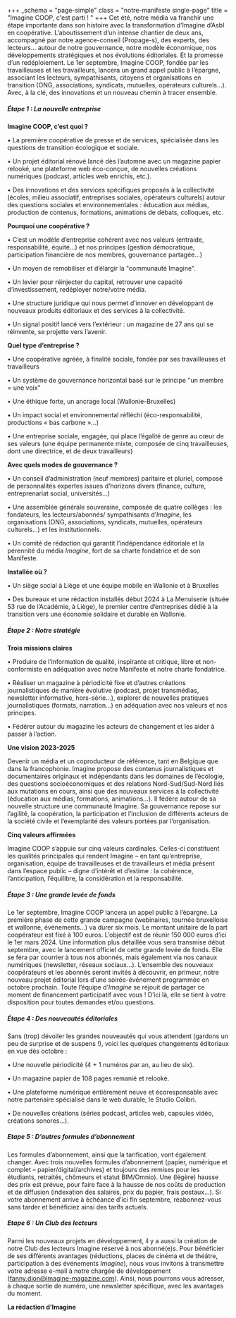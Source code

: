 +++
_schema = "page-simple"
class = "notre-manifeste single-page"
title = "Imagine COOP, c'est parti ! "
+++
Cet été, notre média va franchir une étape importante dans son histoire avec la transformation d’Imagine d’Asbl en coopérative. L’aboutissement d’un intense chantier de deux ans, accompagné par notre agence-conseil (Propage-s), des experts, des lecteurs… autour de notre gouvernance, notre modèle économique, nos développements stratégiques et nos évolutions éditoriales. Et la promesse d’un redéploiement. Le 1er septembre, Imagine COOP, fondée par les travailleuses et les travailleurs, lancera un grand appel public à l’épargne, associant les lecteurs, sympathisants, citoyens et organisations en transition (ONG, associations, syndicats, mutuelles, opérateurs culturels…). Avec, à la clé, des innovations et un nouveau chemin à tracer ensemble.&nbsp;

##### Étape 1 : La nouvelle entreprise

**Imagine COOP, c’est quoi ?**

• La première coopérative de presse et de services, spécialisée dans les questions de transition écologique et sociale.

• Un projet éditorial rénové lancé dès l’automne avec un magazine papier relooké, une plateforme web éco-conçue, de nouvelles créations numériques (podcast, articles web enrichis, etc.).

• Des innovations et des services spécifiques proposés à la collectivité (écoles, milieu associatif, entreprises sociales, opérateurs culturels) autour des questions sociales et environnementales : éducation aux médias, production de contenus, formations, animations de débats, colloques, etc.

**Pourquoi une coopérative ?**

• C’est un modèle d’entreprise cohérent avec nos valeurs (entraide, responsabilité, équité...) et nos principes (gestion démocratique, participation financière de nos membres, gouvernance partagée…)

• Un moyen de remobiliser et d’élargir la "communauté Imagine".

• Un levier pour réinjecter du capital, retrouver une capacité d’investissement, redéployer notre/votre média.

• Une structure juridique qui nous permet d’innover en développant de nouveaux produits éditoriaux et des services à la collectivité.

• Un signal positif lancé vers l’extérieur : un magazine de 27 ans qui se réinvente, se projette vers l’avenir.

**Quel type d’entreprise ?**

• Une coopérative agréée, à finalité sociale, fondée par ses travailleuses et travailleurs

• Un système de gouvernance horizontal basé sur le principe "un membre = une voix"

• Une éthique forte, un ancrage local (Wallonie-Bruxelles)

• Un impact social et environnemental réfléchi (éco-responsabilité, productions « bas carbone »…)

• Une entreprise sociale, engagée, qui place l’égalité de genre au cœur de ses valeurs (une équipe permanente mixte, composée de cinq travailleuses, dont une directrice, et de deux travailleurs)

**Avec quels modes de gouvernance ?**

• Un conseil d’administration (neuf membres) paritaire et pluriel, composé de personnalités expertes issues d’horizons divers (finance, culture, entreprenariat social, universités…)

• Une assemblée générale souveraine, composée de quatre collèges : les fondateurs, les lecteurs/abonnés/ sympathisants d’*Imagine*, les organisations (ONG, associations, syndicats, mutuelles, opérateurs culturels…) et les institutionnels.

• Un comité de rédaction qui garantit l’indépendance éditoriale et la pérennité du média *Imagine*, fort de sa charte fondatrice et de son Manifeste.

**Installée où ?**

• Un siège social à Liège et une équipe mobile en Wallonie et à Bruxelles

• Des bureaux et une rédaction installés début 2024 à La Menuiserie (située 53 rue de l’Académie, à Liège), le premier centre d’entreprises dédié à la transition vers une économie solidaire et durable en Wallonie.

##### Étape 2 : Notre stratégie

**Trois missions claires**

• Produire de l’information de qualité, inspirante et critique, libre et non-conformiste en adéquation avec notre Manifeste et notre charte fondatrice.

• Réaliser un magazine à périodicité fixe et d’autres créations journalistiques de manière évolutive (podcast, projet transmédias, newsletter informative, hors-série...), explorer de nouvelles pratiques journalistiques (formats, narration...) en adéquation avec nos valeurs et nos principes.

• Fédérer autour du magazine les acteurs de changement et les aider à passer à l’action.

**Une vision 2023-2025**

Devenir un média et un coproducteur de référence, tant en Belgique que dans la francophonie. Imagine propose des contenus journalistiques et documentaires originaux et indépendants dans les domaines de l’écologie, des questions socioéconomiques et des relations Nord-Sud/Sud-Nord liés aux mutations en cours, ainsi que des nouveaux services à la collectivité (éducation aux médias, formations, animations…). Il fédère autour de sa nouvelle structure une communauté Imagine. Sa gouvernance repose sur l’agilité, la coopération, la participation et l’inclusion de différents acteurs de la société civile et l’exemplarité des valeurs portées par l’organisation.

**Cinq valeurs affirmées**

Imagine COOP s’appuie sur cinq valeurs cardinales. Celles-ci constituent les qualités principales qui rendent Imagine – en tant qu’entreprise, organisation, équipe de travailleuses et de travailleurs et média présent dans l’espace public – digne d’intérêt et d’estime : la cohérence, l’anticipation, l’équilibre, la considération et la responsabilité.

##### Étape 3 : Une grande levée de fonds

Le 1er septembre, Imagine COOP lancera un appel public à l’épargne. La première phase de cette grande campagne (webinaires, tournée bruxelloise et wallonne, événements…) va durer six mois. Le montant unitaire de la part coopérateur est fixé à 100 euros. L’objectif est de réunir 150 000 euros d’ici le 1er mars 2024. Une information plus détaillée vous sera transmise début septembre, avec le lancement officiel de cette grande levée de fonds. Elle se fera par courrier à tous nos abonnés, mais également via nos canaux numériques (newsletter, réseaux sociaux…). L’ensemble des nouveaux coopérateurs et les abonnés seront invités à découvrir, en primeur, notre nouveau projet éditorial lors d’une soirée-événement programmée en octobre prochain. Toute l’équipe d’*Imagine* se réjouit de partager ce moment de financement participatif avec vous ! D’ici là, elle se tient à votre disposition pour toutes demandes et/ou questions.

##### Étape 4 : Des nouveautés éditoriales

Sans (trop) dévoiler les grandes nouveautés qui vous attendent (gardons un peu de surprise et de suspens !), voici les quelques changements éditoriaux en vue dès octobre :

• Une nouvelle périodicité (4 + 1 numéros par an, au lieu de six).

• Un magazine papier de 108 pages remanié et relooké.

• Une plateforme numérique entièrement neuve et écoresponsable avec notre partenaire spécialisé dans le web durable, le Studio Colibri.

• De nouvelles créations (séries podcast, articles web, capsules vidéo, créations sonores…).

##### Etape 5 : D’autres formules d’abonnement

Les formules d’abonnement, ainsi que la tarification, vont également changer. Avec trois nouvelles formules d’abonnement (papier, numérique et complet – papier/digital/archives) et toujours des remises pour les étudiants, retraités, chômeurs et statut BIM/Omnio). Une (légère) hausse des prix est prévue, pour faire face à la hausse de nos coûts de production et de diffusion (indexation des salaires, prix du papier, frais postaux…). Si votre abonnement arrive à échéance d’ici fin septembre, réabonnez-vous sans tarder et bénéficiez ainsi des tarifs actuels.

##### Etape 6 : Un Club des lecteurs

Parmi les nouveaux projets en développement, il y a aussi la création de notre Club des lecteurs Imagine réservé à nos abonné(e)s. Pour bénéficier de ses différents avantages (réductions, places de cinéma et de théâtre, participation à des événements *Imagine*), nous vous invitons à transmettre votre adresse e-mail à notre chargée de développement ([fanny.dion@imagine-magazine.com](mailto:fanny.dion@imagine-magazine.com)). Ainsi, nous pourrons vous adresser, à chaque sortie de numéro, une newsletter spécifique, avec les avantages du moment.

**La rédaction d’Imagine**